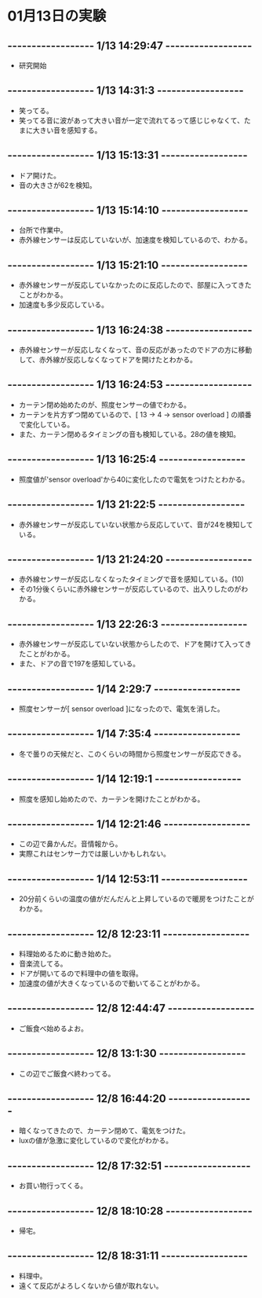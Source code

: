 # 01月13日の実験
## ------------------  1/13 14:29:47  ------------------
- 研究開始

## ------------------  1/13 14:31:3  ------------------
- 笑ってる。
- 笑ってる音に波があって大きい音が一定で流れてるって感じじゃなくて、たまに大きい音を感知する。

## ------------------  1/13 15:13:31  ------------------
- ドア開けた。
- 音の大きさが62を検知。

## ------------------  1/13 15:14:10  ------------------
- 台所で作業中。
- 赤外線センサーは反応していないが、加速度を検知しているので、わかる。

## ------------------  1/13 15:21:10  ------------------
- 赤外線センサーが反応していなかったのに反応したので、部屋に入ってきたことがわかる。
- 加速度も多少反応している。

## ------------------  1/13 16:24:38  ------------------
- 赤外線センサーが反応しなくなって、音の反応があったのでドアの方に移動して、赤外線が反応しなくなってドアを開けたとわかる。

## ------------------  1/13 16:24:53  ------------------
- カーテン閉め始めたのが、照度センサーの値でわかる。
- カーテンを片方ずつ閉めているので、[ 13 -> 4 -> sensor overload ] の順番で変化している。
- また、カーテン閉めるタイミングの音も検知している。28の値を検知。

## ------------------  1/13 16:25:4  ------------------
- 照度値が'sensor overload'から40に変化したので電気をつけたとわかる。

## ------------------  1/13 21:22:5  ------------------
- 赤外線センサーが反応していない状態から反応していて、音が24を検知している。

## ------------------  1/13 21:24:20  ------------------
- 赤外線センサーが反応しなくなったタイミングで音を感知している。(10)
- その1分後くらいに赤外線センサーが反応しているので、出入りしたのがわかる。  

## ------------------  1/13 22:26:3  ------------------
- 赤外線センサーが反応していない状態からしたので、ドアを開けて入ってきたことがわかる。
- また、ドアの音で197を感知している。

## ------------------  1/14 2:29:7  ------------------
- 照度センサーが[ sensor overload ]になったので、電気を消した。

## ------------------  1/14 7:35:4  ------------------
- 冬で曇りの天候だと、このくらいの時間から照度センサーが反応できる。

## ------------------  1/14 12:19:1  ------------------
- 照度を感知し始めたので、カーテンを開けたことがわかる。

## ------------------  1/14 12:21:46  ------------------
- この辺で鼻かんだ。音情報から。
- 実際これはセンサー力では厳しいかもしれない。

## ------------------  1/14 12:53:11  ------------------
- 20分前くらいの温度の値がだんだんと上昇しているので暖房をつけたことがわかる。

## ------------------  12/8 12:23:11  ------------------
- 料理始めるために動き始めた。
- 音楽流してる。
- ドアが開いてるので料理中の値を取得。
- 加速度の値が大きくなっているので動いてることがわかる。

## ------------------  12/8 12:44:47  ------------------
- ご飯食べ始めるよお。

## ------------------  12/8 13:1:30  ------------------
- この辺でご飯食べ終わってる。

## ------------------  12/8 16:44:20  ------------------
- 暗くなってきたので、カーテン閉めて、電気をつけた。
- luxの値が急激に変化しているので変化がわかる。

## ------------------  12/8 17:32:51  ------------------
- お買い物行ってくる。

## ------------------  12/8 18:10:28  ------------------
- 帰宅。

## ------------------  12/8 18:31:11  ------------------
- 料理中。
- 遠くて反応がよろしくないから値が取れない。